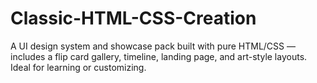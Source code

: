 # Classic-HTML-CSS-Creation
A UI design system and showcase pack built with pure HTML/CSS — includes a flip card gallery, timeline, landing page, and art-style layouts. Ideal for learning or customizing.
